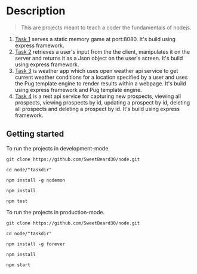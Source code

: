 # Description
> This are  projects meant to teach a coder the fundamentals of nodejs.

1. [Task 1](https://github.com/SweetBeard30/node/tree/master/task1:memory_game) serves a static memory game at port:8080. It's build using express framework.
2. [Task 2](https://github.com/SweetBeard30/node/tree/master/task2:node_form) retrieves a user's input from the the client, manipulates it on the server and returns it as a Json object on the user's screen. It's build using express framework.
3. [Task 3](https://github.com/SweetBeard30/node/tree/master/task3:weatherApp) is weather app which uses open weather api service to get current weather conditions for a location specified by a user and uses the Pug template engine to render results within a webpage. It's build using express framework and Pug template engine.
4. [Task 4](https://github.com/SweetBeard30/node/tree/master/task4:api) is a rest api service for capturing new prospects, viewing all prospects, viewing prospects by id, updating a prospect by id, deleting all prospects and deleting a prospect by id. It's build using express framework.

## Getting started 

To run the projects in development-mode.

`git clone https://github.com/SweetBeard30/node.git`

`cd node/"taskdir"`

`npm install -g nodemon`

`npm install`

`npm test`

To run the projects in production-mode.

`git clone https://github.com/SweetBeard30/node.git`

`cd node/"taskdir"`
 
`npm install -g forever `

`npm install`

`npm start`
